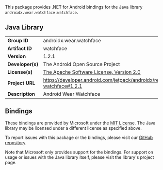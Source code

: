 This package provides .NET for Android bindings for the Java library `androidx.wear.watchface:watchface`.

## Java Library

| | |
|-|-|
| **Group ID** | androidx.wear.watchface |
| **Artifact ID** | watchface |
| **Version** | 1.2.1 |
| **Developer(s)** | The Android Open Source Project |
| **License(s)** | [The Apache Software License, Version 2.0](http://www.apache.org/licenses/LICENSE-2.0.txt) |
| **Project URL** | https://developer.android.com/jetpack/androidx/releases/wear-watchface#1.2.1 |
| **Description** | Android Wear Watchface |

## Bindings

These bindings are provided by Microsoft under the [MIT License](https://opensource.org/licenses/MIT). The Java
library may be licensed under a different license as specified above.

To report issues with this package or the bindings, please visit our [GitHub repository](https://aka.ms/android-libraries).

Note that Microsoft only provides support for the bindings. For support on
usage or issues with the Java library itself, please visit the library's project page.

